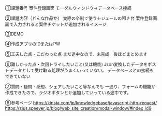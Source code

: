 ①課題番号 
案件登録画面
モーダルウィンドウ→データベース接続

②課題内容（どんな作品か）
実際の卒制で使うモジュールの叩き台
案件登録画面で入力されると案件チケットが追加されるイメージ

③DEMO

④作成アプリのIDまたはPW 

⑤工夫した点・こだわった点
まだ途中なので、未完成　後ほどまとめます

⑥難しかった点・次回トライしたいこと(又は機能) 
Json変換したデータをポストデータとして受け取る処理がうまくいっていない。
データベースとの接続もできていない

⑦質問・疑問・感想、シェアしたいこと等なんでも 一通り、フォームの機能が作成できたので、ラジオボタンとか追加していっている途中です。

⑧参考ページ 
https://kinsta.com/jp/knowledgebase/javascript-http-request/
https://zius.speever.jp/blog/web_site_creation/modal-window/#index_id6